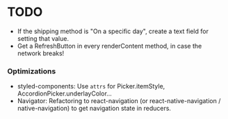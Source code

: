 TODO
=======

* If the shipping method is "On a specific day", create a text field for setting that value.
* Get a RefreshButton in every renderContent method, in case the network breaks!

### Optimizations

* styled-components: Use `attrs` for Picker.itemStyle, AccordionPicker.underlayColor...
* Navigator: Refactoring to react-navigation (or react-native-navigation / native-navigation) to get navigation state in reducers.
